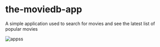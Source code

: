 # the-moviedb-app
A simple application used to search for movies and see the latest list of popular movies

![appss](https://github.com/user-attachments/assets/ed64c6a4-2f76-438f-b4e4-a4c351799376)
